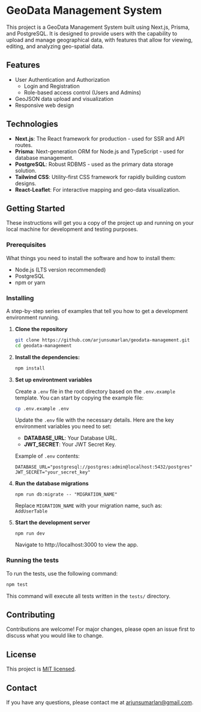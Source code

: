 # GeoData Management System

This project is a GeoData Management System built using Next.js, Prisma, and PostgreSQL. It is designed to provide users with the capability to upload and manage geographical data, with features that allow for viewing, editing, and analyzing geo-spatial data.

## Features

- User Authentication and Authorization
  - Login and Registration
  - Role-based access control (Users and Admins)
- GeoJSON data upload and visualization
- Responsive web design

## Technologies

- **Next.js**: The React framework for production - used for SSR and API routes.
- **Prisma**: Next-generation ORM for Node.js and TypeScript - used for database management.
- **PostgreSQL**: Robust RDBMS - used as the primary data storage solution.
- **Tailwind CSS**: Utility-first CSS framework for rapidly building custom designs.
- **React-Leaflet**: For interactive mapping and geo-data visualization.

## Getting Started

These instructions will get you a copy of the project up and running on your local machine for development and testing purposes.

### Prerequisites

What things you need to install the software and how to install them:

- Node.js (LTS version recommended)
- PostgreSQL
- npm or yarn

### Installing

A step-by-step series of examples that tell you how to get a development environment running.

1. **Clone the repository**

   ```bash
   git clone https://github.com/arjunsumarlan/geodata-management.git
   cd geodata-management
   ```
2. **Install the dependencies:**
    ```bash
    npm install
    ```

3. **Set up environtment variables**

    Create a `.env` file in the root directory based on the `.env.example` template. You can start by copying the example file:
    ```bash
    cp .env.example .env
    ```

    Update the `.env` file with the necessary details. Here are the key environment variables you need to set:
    * **DATABASE_URL**: Your Database URL.
    * **JWT_SECRET**: Your JWT Secret Key.

    Example of `.env` contents:
    ```plaintext
    DATABASE_URL="postgresql://postgres:admin@localhost:5432/postgres"
    JWT_SECRET="your_secret_key"
    ```

4. **Run the database migrations**

    ```plaintext
    npm run db:migrate -- "MIGRATION_NAME"
    ```
    Replace `MIGRATION_NAME` with your migration name, such as: `AddUserTable`

5. **Start the development server**

    ```plaintext
    npm run dev
    ```
    Navigate to http://localhost:3000 to view the app.


### Running the tests

To run the tests, use the following command:
```bash
npm test
```
This command will execute all tests written in the `tests/` directory.

## Contributing

Contributions are welcome! For major changes, please open an issue first to discuss what you would like to change.

## License
This project is [MIT licensed](https://github.com/arjunsumarlan/geodata-management/blob/main/LICENSE).

## Contact
If you have any questions, please contact me at [arjunsumarlan@gmail.com](arjunsumarlan@gmail.com).

